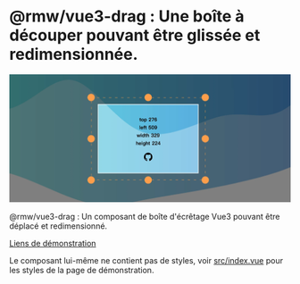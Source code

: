 # @rmw/vue3-drag : Une boîte à découper pouvant être glissée et redimensionnée.

![](https://raw.githubusercontent.com/rmw-lib/vue3-drag/master/demo.webp)

@rmw/vue3-drag : Un composant de boîte d'écrêtage Vue3 pouvant être déplacé et redimensionné.

[Liens de démonstration](https://rmw-lib.github.io/vue3-drag/)

Le composant lui-même ne contient pas de styles, voir [src/index.vue](https://github.com/rmw-lib/vue3-drag/blob/master/src/index.vue) pour les styles de la page de démonstration.